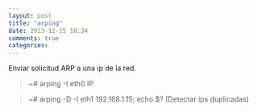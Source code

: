 ```yaml
---
layout: post
title: "arping"
date: 2013-12-15 18:34
comments: true
categories: 
---
```

Enviar solicitud ARP a una ip de la red.

>~# arping -I eth0 IP

>~# arping -D -I eth1 192.168.1.15; echo $? (Detectar ips duplicadas)

